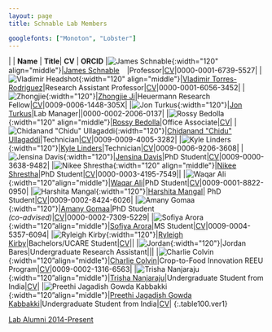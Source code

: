 ```yaml
---
layout: page
title: Schnable Lab Members

googlefonts: ["Monoton", "Lobster"]
---
```


| | **Name** | **Title**| **CV** | **ORCID**
|![James Schnable](/images/People_Images/jamesschnable.jpg){:width="120" align="middle"}|[James Schnable](/peoplepages/jschnable/)<a href="https://twitter.com/szintri"><img src="/images/Twitter_logo_blue.png" style="width: 15px;"></a>|Professor|[CV](/CVs/JSchnable.pdf)|0000-0001-6739-5527|
|![Vladimir Headshot](/images/People_Images/vlad2.jpg){:width="120" align="middle"}|[Vladimir Torres-Rodriguez](/peoplepages/Vlad/)|Research Assistant Professor|[CV](/CVs/CV_Vladimir3.pdf)|0000-0001-6056-3452|
|![Zhongjie](/images/People_Images/Zhongjie.jpg){:width="120"}|[Zhongjie Ji](/peoplepages/ZhongjieJ.md/)|Heuermann Research Fellow|[CV](/CVs/CV_ZhongjieJ.pdf)|0009-0006-1448-305X|
|![Jon Turkus](/images/People_Images/JonT.jpg){:width="120"}|[Jon Turkus](/peoplepages/JonT.md/)|Lab Manager||0000-0002-2006-0137|
|![Rossy Bedolla](images/People_Images/RossyB2.jpg){:width="120" align="middle"}|[Rossy Bedolla](/peoplepages/Rossy.md/)|Office Associate|[CV](/CVs/CV-RossyB.pdf)|
|![Chidanand "Chidu" Ullagaddi](/images/People_Images/Chidanand.JPG){:width="120"}|[Chidanand "Chidu" Ullagaddi](/peoplepages/Chidu/)|Technician|[CV](/CVs/CV_Chidanand.pdf)|0009-0009-4005-3282|
|![Kyle Linders](/images/People_Images/KyleL.jpg){:width="120"}|[Kyle Linders](/peoplepages/KyleL.md/)|Technician|[CV](/CVs/CV_KyleL.pdf)|0009-0006-9206-3608|
|![Jensina Davis](images/People_Images/JensinaD2.jpg){:width="120"}|[Jensina Davis](/peoplepages/Jensina/)|PhD Student|[CV](/CVs/CV_JensinaDavis-2.pdf)|0009-0000-3638-9482|
|![Nikee Shrestha](/images/People_Images/NikeeS.PNG){:width="120" align="middle"}|[Nikee Shrestha](/peoplepages/Nikee/)|PhD Student|[CV](/CVs/CV_NikeeS.pdf)|0000-0003-4195-7549||
|![Waqar Ali](/images/People_Images/WaqarAli2.jpg){:width="120"align="middle"}|[Waqar Ali](/peoplepages/Waqar/)|PhD Student|[CV](/CVs/WaqarAliCV.pdf)|0009-0001-8822-0950|
|![Harshita Mangal](images/People_Images/HarshitaM2.jpg){:width="120"}|[Harshita Mangal](/peoplepages/HarshitaM.md/)| PhD Student|[CV](/CVs/CV_HarshitaM.pdf)|0009-0002-8424-6026|
|![Amany Gomaa](images/People_Images/Amany.jfif){:width="120"}|[Amany Gomaa](/peoplepages/Amany.md/)|PhD Student<br>_(co-advised)_|[CV](/CVs/CV_AmanyG.pdf)|0000-0002-7309-5229|
|![Sofiya Arora](images/People_Images/Sofiya.png){:width="120”align="middle"}|[Sofiya Arora](/peoplepages/Sofiya/)|MS Student|[CV](/CVs/CV_SofiyaA2.pdf)|0009-0004-5357-6094|
|![Ryleigh Kirby](/images/People_Images/RyleighK.jpg){:width="120"}|[Ryleigh Kirby](/peoplepages/RyleighK.md/)|Bachelors/UCARE Student|[CV](/CVs/CV_RyleighK.pdf)||
|![Jordan](/images/People_Images/Jordan.jpeg){:width="120"}|Jordan Bares|Undergraduate Research Assistant|||
|![Charlie Colvin](images/People_Images/Charlie-C.jpg){:width="120”align="middle"}|[Charlie Colvin](/peoplepages/Charlie-Colvin.md/)|Crop-to-Food Innovation REEU Program|[CV](/CVs/Charlie-Colvin.pdf)|0009-0002-1316-6563|
|![Trisha Nanjaraju](images/People_Images/TrishaN.jpg){:width="120”align="middle"}|[Trisha Nanjaraju](/peoplepages/TrishaN.md/)|Undergraduate Student from India|[CV](/CVs/TrishaN.pdf)|
|![Preethi Jagadish Gowda Kabbakki](images/People_Images/PreethiJK.jpg){:width="120”align="middle"}|[Preethi Jagadish Gowda Kabbakki](/peoplepages/Preethi.md/)|Undergraduate Student from India|[CV](/CVs/CV_Preethi.pdf)|
{:.table100.ver1}

[Lab Alumni 2014-Present](/alumni)
